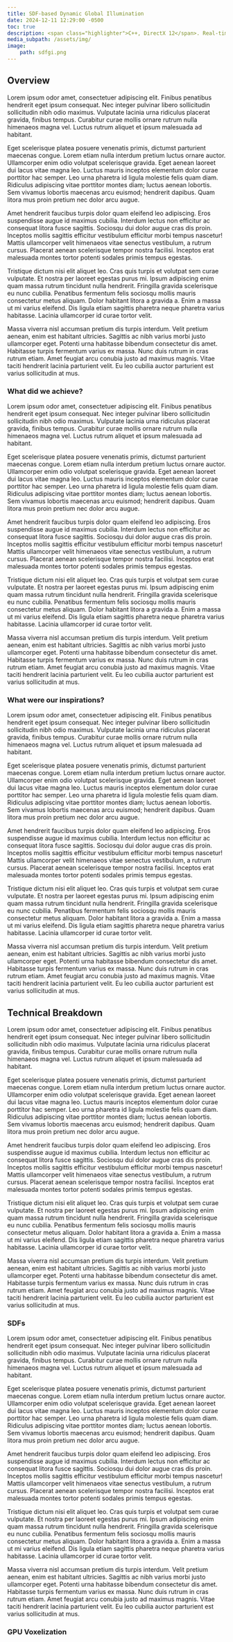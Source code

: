 ```yaml
---
title: SDF-based Dynamic Global Illumination
date: 2024-12-11 12:29:00 -0500
toc: true
description: <span class="highlighter">C++, DirectX 12</span>. Real-time global illumination. No RTX card needed! 
media_subpath: /assets/img/
image:
    path: sdfgi.png
---
```


## Overview

Lorem ipsum odor amet, consectetuer adipiscing elit. Finibus penatibus hendrerit eget ipsum consequat. Nec integer pulvinar libero sollicitudin sollicitudin nibh odio maximus. Vulputate lacinia urna ridiculus placerat gravida, finibus tempus. Curabitur curae mollis ornare rutrum nulla himenaeos magna vel. Luctus rutrum aliquet et ipsum malesuada ad habitant.

Eget scelerisque platea posuere venenatis primis, dictumst parturient maecenas congue. Lorem etiam nulla interdum pretium luctus ornare auctor. Ullamcorper enim odio volutpat scelerisque gravida. Eget aenean laoreet dui lacus vitae magna leo. Luctus mauris inceptos elementum dolor curae porttitor hac semper. Leo urna pharetra id ligula molestie felis quam diam. Ridiculus adipiscing vitae porttitor montes diam; luctus aenean lobortis. Sem vivamus lobortis maecenas arcu euismod; hendrerit dapibus. Quam litora mus proin pretium nec dolor arcu augue.

Amet hendrerit faucibus turpis dolor quam eleifend leo adipiscing. Eros suspendisse augue id maximus cubilia. Interdum lectus non efficitur ac consequat litora fusce sagittis. Sociosqu dui dolor augue cras dis proin. Inceptos mollis sagittis efficitur vestibulum efficitur morbi tempus nascetur! Mattis ullamcorper velit himenaeos vitae senectus vestibulum, a rutrum cursus. Placerat aenean scelerisque tempor nostra facilisi. Inceptos erat malesuada montes tortor potenti sodales primis tempus egestas.

Tristique dictum nisi elit aliquet leo. Cras quis turpis et volutpat sem curae vulputate. Et nostra per laoreet egestas purus mi. Ipsum adipiscing enim quam massa rutrum tincidunt nulla hendrerit. Fringilla gravida scelerisque eu nunc cubilia. Penatibus fermentum felis sociosqu mollis mauris consectetur metus aliquam. Dolor habitant litora a gravida a. Enim a massa ut mi varius eleifend. Dis ligula etiam sagittis pharetra neque pharetra varius habitasse. Lacinia ullamcorper id curae tortor velit.

Massa viverra nisl accumsan pretium dis turpis interdum. Velit pretium aenean, enim est habitant ultricies. Sagittis ac nibh varius morbi justo ullamcorper eget. Potenti urna habitasse bibendum consectetur dis amet. Habitasse turpis fermentum varius ex massa. Nunc duis rutrum in cras rutrum etiam. Amet feugiat arcu conubia justo ad maximus magnis. Vitae taciti hendrerit lacinia parturient velit. Eu leo cubilia auctor parturient est varius sollicitudin at mus.

### What did we achieve? 

Lorem ipsum odor amet, consectetuer adipiscing elit. Finibus penatibus hendrerit eget ipsum consequat. Nec integer pulvinar libero sollicitudin sollicitudin nibh odio maximus. Vulputate lacinia urna ridiculus placerat gravida, finibus tempus. Curabitur curae mollis ornare rutrum nulla himenaeos magna vel. Luctus rutrum aliquet et ipsum malesuada ad habitant.

Eget scelerisque platea posuere venenatis primis, dictumst parturient maecenas congue. Lorem etiam nulla interdum pretium luctus ornare auctor. Ullamcorper enim odio volutpat scelerisque gravida. Eget aenean laoreet dui lacus vitae magna leo. Luctus mauris inceptos elementum dolor curae porttitor hac semper. Leo urna pharetra id ligula molestie felis quam diam. Ridiculus adipiscing vitae porttitor montes diam; luctus aenean lobortis. Sem vivamus lobortis maecenas arcu euismod; hendrerit dapibus. Quam litora mus proin pretium nec dolor arcu augue.

Amet hendrerit faucibus turpis dolor quam eleifend leo adipiscing. Eros suspendisse augue id maximus cubilia. Interdum lectus non efficitur ac consequat litora fusce sagittis. Sociosqu dui dolor augue cras dis proin. Inceptos mollis sagittis efficitur vestibulum efficitur morbi tempus nascetur! Mattis ullamcorper velit himenaeos vitae senectus vestibulum, a rutrum cursus. Placerat aenean scelerisque tempor nostra facilisi. Inceptos erat malesuada montes tortor potenti sodales primis tempus egestas.

Tristique dictum nisi elit aliquet leo. Cras quis turpis et volutpat sem curae vulputate. Et nostra per laoreet egestas purus mi. Ipsum adipiscing enim quam massa rutrum tincidunt nulla hendrerit. Fringilla gravida scelerisque eu nunc cubilia. Penatibus fermentum felis sociosqu mollis mauris consectetur metus aliquam. Dolor habitant litora a gravida a. Enim a massa ut mi varius eleifend. Dis ligula etiam sagittis pharetra neque pharetra varius habitasse. Lacinia ullamcorper id curae tortor velit.

Massa viverra nisl accumsan pretium dis turpis interdum. Velit pretium aenean, enim est habitant ultricies. Sagittis ac nibh varius morbi justo ullamcorper eget. Potenti urna habitasse bibendum consectetur dis amet. Habitasse turpis fermentum varius ex massa. Nunc duis rutrum in cras rutrum etiam. Amet feugiat arcu conubia justo ad maximus magnis. Vitae taciti hendrerit lacinia parturient velit. Eu leo cubilia auctor parturient est varius sollicitudin at mus.

### What were our inspirations? 

Lorem ipsum odor amet, consectetuer adipiscing elit. Finibus penatibus hendrerit eget ipsum consequat. Nec integer pulvinar libero sollicitudin sollicitudin nibh odio maximus. Vulputate lacinia urna ridiculus placerat gravida, finibus tempus. Curabitur curae mollis ornare rutrum nulla himenaeos magna vel. Luctus rutrum aliquet et ipsum malesuada ad habitant.

Eget scelerisque platea posuere venenatis primis, dictumst parturient maecenas congue. Lorem etiam nulla interdum pretium luctus ornare auctor. Ullamcorper enim odio volutpat scelerisque gravida. Eget aenean laoreet dui lacus vitae magna leo. Luctus mauris inceptos elementum dolor curae porttitor hac semper. Leo urna pharetra id ligula molestie felis quam diam. Ridiculus adipiscing vitae porttitor montes diam; luctus aenean lobortis. Sem vivamus lobortis maecenas arcu euismod; hendrerit dapibus. Quam litora mus proin pretium nec dolor arcu augue.

Amet hendrerit faucibus turpis dolor quam eleifend leo adipiscing. Eros suspendisse augue id maximus cubilia. Interdum lectus non efficitur ac consequat litora fusce sagittis. Sociosqu dui dolor augue cras dis proin. Inceptos mollis sagittis efficitur vestibulum efficitur morbi tempus nascetur! Mattis ullamcorper velit himenaeos vitae senectus vestibulum, a rutrum cursus. Placerat aenean scelerisque tempor nostra facilisi. Inceptos erat malesuada montes tortor potenti sodales primis tempus egestas.

Tristique dictum nisi elit aliquet leo. Cras quis turpis et volutpat sem curae vulputate. Et nostra per laoreet egestas purus mi. Ipsum adipiscing enim quam massa rutrum tincidunt nulla hendrerit. Fringilla gravida scelerisque eu nunc cubilia. Penatibus fermentum felis sociosqu mollis mauris consectetur metus aliquam. Dolor habitant litora a gravida a. Enim a massa ut mi varius eleifend. Dis ligula etiam sagittis pharetra neque pharetra varius habitasse. Lacinia ullamcorper id curae tortor velit.

Massa viverra nisl accumsan pretium dis turpis interdum. Velit pretium aenean, enim est habitant ultricies. Sagittis ac nibh varius morbi justo ullamcorper eget. Potenti urna habitasse bibendum consectetur dis amet. Habitasse turpis fermentum varius ex massa. Nunc duis rutrum in cras rutrum etiam. Amet feugiat arcu conubia justo ad maximus magnis. Vitae taciti hendrerit lacinia parturient velit. Eu leo cubilia auctor parturient est varius sollicitudin at mus.

## Technical Breakdown

Lorem ipsum odor amet, consectetuer adipiscing elit. Finibus penatibus hendrerit eget ipsum consequat. Nec integer pulvinar libero sollicitudin sollicitudin nibh odio maximus. Vulputate lacinia urna ridiculus placerat gravida, finibus tempus. Curabitur curae mollis ornare rutrum nulla himenaeos magna vel. Luctus rutrum aliquet et ipsum malesuada ad habitant.

Eget scelerisque platea posuere venenatis primis, dictumst parturient maecenas congue. Lorem etiam nulla interdum pretium luctus ornare auctor. Ullamcorper enim odio volutpat scelerisque gravida. Eget aenean laoreet dui lacus vitae magna leo. Luctus mauris inceptos elementum dolor curae porttitor hac semper. Leo urna pharetra id ligula molestie felis quam diam. Ridiculus adipiscing vitae porttitor montes diam; luctus aenean lobortis. Sem vivamus lobortis maecenas arcu euismod; hendrerit dapibus. Quam litora mus proin pretium nec dolor arcu augue.

Amet hendrerit faucibus turpis dolor quam eleifend leo adipiscing. Eros suspendisse augue id maximus cubilia. Interdum lectus non efficitur ac consequat litora fusce sagittis. Sociosqu dui dolor augue cras dis proin. Inceptos mollis sagittis efficitur vestibulum efficitur morbi tempus nascetur! Mattis ullamcorper velit himenaeos vitae senectus vestibulum, a rutrum cursus. Placerat aenean scelerisque tempor nostra facilisi. Inceptos erat malesuada montes tortor potenti sodales primis tempus egestas.

Tristique dictum nisi elit aliquet leo. Cras quis turpis et volutpat sem curae vulputate. Et nostra per laoreet egestas purus mi. Ipsum adipiscing enim quam massa rutrum tincidunt nulla hendrerit. Fringilla gravida scelerisque eu nunc cubilia. Penatibus fermentum felis sociosqu mollis mauris consectetur metus aliquam. Dolor habitant litora a gravida a. Enim a massa ut mi varius eleifend. Dis ligula etiam sagittis pharetra neque pharetra varius habitasse. Lacinia ullamcorper id curae tortor velit.

Massa viverra nisl accumsan pretium dis turpis interdum. Velit pretium aenean, enim est habitant ultricies. Sagittis ac nibh varius morbi justo ullamcorper eget. Potenti urna habitasse bibendum consectetur dis amet. Habitasse turpis fermentum varius ex massa. Nunc duis rutrum in cras rutrum etiam. Amet feugiat arcu conubia justo ad maximus magnis. Vitae taciti hendrerit lacinia parturient velit. Eu leo cubilia auctor parturient est varius sollicitudin at mus.

### SDFs
Lorem ipsum odor amet, consectetuer adipiscing elit. Finibus penatibus hendrerit eget ipsum consequat. Nec integer pulvinar libero sollicitudin sollicitudin nibh odio maximus. Vulputate lacinia urna ridiculus placerat gravida, finibus tempus. Curabitur curae mollis ornare rutrum nulla himenaeos magna vel. Luctus rutrum aliquet et ipsum malesuada ad habitant.

Eget scelerisque platea posuere venenatis primis, dictumst parturient maecenas congue. Lorem etiam nulla interdum pretium luctus ornare auctor. Ullamcorper enim odio volutpat scelerisque gravida. Eget aenean laoreet dui lacus vitae magna leo. Luctus mauris inceptos elementum dolor curae porttitor hac semper. Leo urna pharetra id ligula molestie felis quam diam. Ridiculus adipiscing vitae porttitor montes diam; luctus aenean lobortis. Sem vivamus lobortis maecenas arcu euismod; hendrerit dapibus. Quam litora mus proin pretium nec dolor arcu augue.

Amet hendrerit faucibus turpis dolor quam eleifend leo adipiscing. Eros suspendisse augue id maximus cubilia. Interdum lectus non efficitur ac consequat litora fusce sagittis. Sociosqu dui dolor augue cras dis proin. Inceptos mollis sagittis efficitur vestibulum efficitur morbi tempus nascetur! Mattis ullamcorper velit himenaeos vitae senectus vestibulum, a rutrum cursus. Placerat aenean scelerisque tempor nostra facilisi. Inceptos erat malesuada montes tortor potenti sodales primis tempus egestas.

Tristique dictum nisi elit aliquet leo. Cras quis turpis et volutpat sem curae vulputate. Et nostra per laoreet egestas purus mi. Ipsum adipiscing enim quam massa rutrum tincidunt nulla hendrerit. Fringilla gravida scelerisque eu nunc cubilia. Penatibus fermentum felis sociosqu mollis mauris consectetur metus aliquam. Dolor habitant litora a gravida a. Enim a massa ut mi varius eleifend. Dis ligula etiam sagittis pharetra neque pharetra varius habitasse. Lacinia ullamcorper id curae tortor velit.

Massa viverra nisl accumsan pretium dis turpis interdum. Velit pretium aenean, enim est habitant ultricies. Sagittis ac nibh varius morbi justo ullamcorper eget. Potenti urna habitasse bibendum consectetur dis amet. Habitasse turpis fermentum varius ex massa. Nunc duis rutrum in cras rutrum etiam. Amet feugiat arcu conubia justo ad maximus magnis. Vitae taciti hendrerit lacinia parturient velit. Eu leo cubilia auctor parturient est varius sollicitudin at mus.


### GPU Voxelization